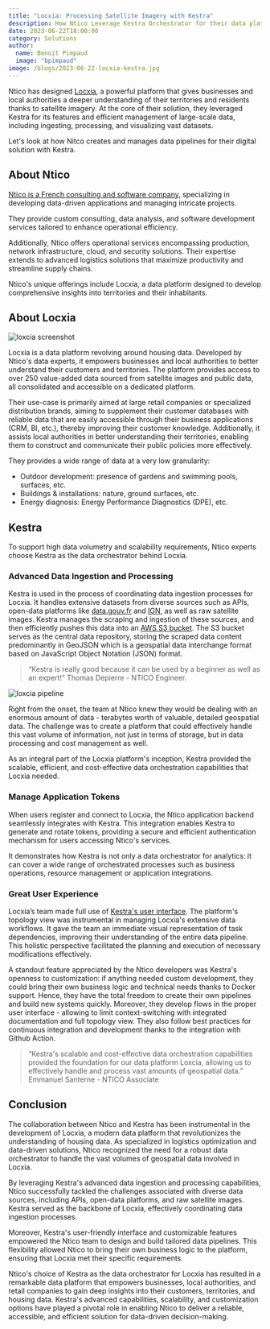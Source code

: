 ```yaml
---
title: "Locxia: Processing Satellite Imagery with Kestra"
description: How Ntico Leverage Kestra Orchestrator for their data platform Locxia.
date: 2023-06-22T18:00:00
category: Solutions
author:
  name: Benoit Pimpaud
  image: "bpimpaud"
image: /blogs/2023-06-22-locxia-kestra.jpg
---
```


Ntico has designed [Locxia](https://www.locxia.com/), a powerful platform that gives businesses and local authorities a deeper understanding of their territories and residents thanks to satellite imagery. At the core of their solution, they leveraged Kestra for its features and efficient management of large-scale data, including ingesting, processing, and visualizing vast datasets. 

Let's look at how Nitco creates and manages data pipelines for their digital solution with Kestra.


## About Ntico

[Ntico is a French consulting and software company](https://www.ntico.com/), specializing in developing data-driven applications and managing intricate projects. 

They provide custom consulting, data analysis, and software development services tailored to enhance operational efficiency. 

Additionally, Ntico offers operational services encompassing production, network infrastructure, cloud, and security solutions. Their expertise extends to advanced logistics solutions that maximize productivity and streamline supply chains.

Ntico's unique offerings include Locxia, a data platform designed to develop comprehensive insights into territories and their inhabitants.


## About Locxia

![loxcia screenshot](blogs/2023-06-22-locxia-kestra/locxia-screenshot.png)

Locxia is a data platform revolving around housing data. Developed by Ntico's data experts, it empowers businesses and local authorities to better understand their customers and territories. The platform provides access to over 250 value-added data sourced from satellite images and public data, all consolidated and accessible on a dedicated platform.

Their use-case is primarily aimed at large retail companies or specialized distribution brands, aiming to supplement their customer databases with reliable data that are easily accessible through their business applications (CRM, BI, etc.), thereby improving their customer knowledge. Additionally, it assists local authorities in better understanding their territories, enabling them to construct and communicate their public policies more effectively.

They provides a wide range of data at a very low granularity:

* Outdoor development: presence of gardens and swimming pools, surfaces, etc.
* Buildings & installations: nature, ground surfaces, etc.
* Energy diagnosis: Energy Performance Diagnostics (DPE), etc.


## Kestra

To support high data volumetry and scalability requirements, Ntico experts choose Kestra as the data orchestrator behind Locxia.

### Advanced Data Ingestion and Processing

Kestra is used in the process of coordinating data ingestion processes for Locxia. It handles extensive datasets from diverse sources such as APIs, open-data platforms like [data.gouv.fr](https://www.data.gouv.fr/fr/) and [IGN](https://geoservices.ign.fr/), as well as raw satellite images. Kestra manages the scraping and ingestion of these sources, and then efficiently pushes this data into an [AWS S3 bucket](https://aws.amazon.com/s3/). The S3 bucket serves as the central data repository, storing the scraped data content predominantly in GeoJSON which is a geospatial data interchange format based on JavaScript Object Notation (JSON) format.

> “Kestra is really good because it can be used by a beginner as well as an expert!” Thomas Depierre - NTICO Engineer.

![loxcia pipeline](blogs/2023-06-22-locxia-kestra/post-locxia-pipeline.jpg)

Right from the onset, the team at Ntico knew they would be dealing with an enormous amount of data - terabytes worth of valuable, detailed geospatial data. The challenge was to create a platform that could effectively handle this vast volume of information, not just in terms of storage, but in data processing and cost management as well.

As an integral part of the Locxia platform's inception, Kestra provided the scalable, efficient, and cost-effective data orchestration capabilities that Locxia needed.

### Manage Application Tokens

When users register and connect to Locxia, the Ntico application backend seamlessly integrates with Kestra. This integration enables Kestra to generate and rotate tokens, providing a secure and efficient authentication mechanism for users accessing Ntico's services.

It demonstrates how Kestra is not only a data orchestrator for analytics: it can cover a wide range of orchestrated processes such as business operations, resource management or application integrations.


### Great User Experience

Locxia’s team made full use of [Kestra's user interface](https://kestra.io/docs/user-interface-guide). The platform's topology view was instrumental in managing Locxia's extensive data workflows. It gave the team an immediate visual representation of task dependencies, improving their understanding of the entire data pipeline. This holistic perspective facilitated the planning and execution of necessary modifications effectively.

A standout feature appreciated by the Ntico developers was Kestra's openness to customization: if anything needed custom development, they could bring their own business logic and technical needs thanks to Docker support. Hence, they have the total freedom to create their own pipelines and build new systems quickly.
Moreover, they develop flows in the proper user interface - allowing to limit context-switching with integrated documentation and full topology view. They also follow best practices for continuous integration and development thanks to the integration with Github Action.


> “Kestra's scalable and cost-effective data orchestration capabilities provided the foundation for our data platform Loxcia, allowing us to effectively handle and process vast amounts of geospatial data.” Emmanuel Santerne - NTICO Associate


## Conclusion

The collaboration between Ntico and Kestra has been instrumental in the development of Locxia, a modern data platform that revolutionizes the understanding of housing data. As specialized in logistics optimization and data-driven solutions, Ntico recognized the need for a robust data orchestrator to handle the vast volumes of geospatial data involved in Locxia.

By leveraging Kestra's advanced data ingestion and processing capabilities, Ntico successfully tackled the challenges associated with diverse data sources, including APIs, open-data platforms, and raw satellite images. Kestra served as the backbone of Locxia, effectively coordinating data ingestion processes.

Moreover, Kestra's user-friendly interface and customizable features empowered the Ntico team to design and build tailored data pipelines. This flexibility allowed Ntico to bring their own business logic to the platform, ensuring that Locxia met their specific requirements.

Ntico's choice of Kestra as the data orchestrator for Locxia has resulted in a remarkable data platform that empowers businesses, local authorities, and retail companies to gain deep insights into their customers, territories, and housing data. Kestra's advanced capabilities, scalability, and customization options have played a pivotal role in enabling Ntico to deliver a reliable, accessible, and efficient solution for data-driven decision-making.
